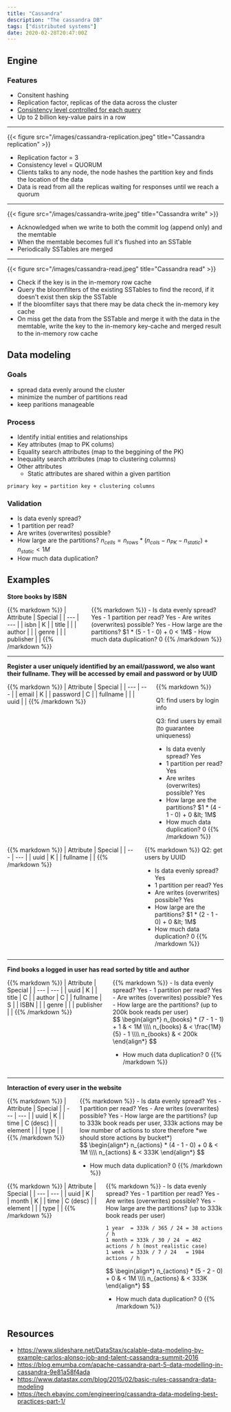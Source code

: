 ```yaml
---
title: "Cassandra"
description: "The cassandra DB"
tags: ["distributed systems"]
date: 2020-02-28T20:47:00Z
---
```


<style>
img {
  max-width: 50%;
}

@media screen and (max-width: 960px) {
  img {
    max-width: 100%;
  }
}
</style>

## Engine

### Features

- Consitent hashing
- Replication factor, replicas of the data across the cluster
- [Consistency level controlled for each query](https://docs.datastax.com/en/archived/cassandra/3.0/cassandra/dml/dmlConfigConsistency.html)
- Up to 2 billion key-value pairs in a row

<hr />

{{< figure src="/images/cassandra-replication.jpeg" title="Cassandra replication" >}}

- Replication factor = 3
- Consistency level = QUORUM
- Clients talks to any node, the node hashes the partition key and finds the location of the data
- Data is read from all the replicas waiting for responses until we reach a quorum

<hr />

{{< figure src="/images/cassandra-write.jpeg" title="Cassandra write" >}}

- Acknowledged when we write to both the commit log (append only) and the memtable
- When the memtable becomes full it's flushed into an SSTable
- Periodically SSTables are merged

<hr />

{{< figure src="/images/cassandra-read.jpeg" title="Cassandra read" >}}

- Check if the key is in the in-memory row cache
- Query the bloomfilters of the existing SSTables to find the record, if it doesn't exist then skip the SSTable
- If the bloomfilter says that there may be data check the in-memory key cache
- On miss get the data from the SSTable and merge it with the data in the memtable, write the key to the in-memory key-cache and merged result to the in-memory row cache

## Data modeling

### Goals

- spread data evenly around the cluster
- minimize the number of partitions read
- keep paritions manageable

### Process

- Identify initial entities and relationships
- Key attributes (map to PK colums)
- Equality search attributes (map to the beggining of the PK)
- Inequality search attributes (map to clustering columns)
- Other attributes
  - Static attributes are shared within a given partition

```text
primary key = partition key + clustering columns
```

### Validation

- Is data evenly spread?
- 1 partition per read?
- Are writes (overwrites) possible?
- How large are the partitions? $n_{cells} = n_{rows} * (n_{cols} - n_{PK} - n_{static}) + n_{static} < 1M$
- How much data duplication?

## Examples

**Store books by ISBN**

<div class="columns">
  <div class="column is-size-6 is-bordered">
  {{% markdown %}}
  | Attribute | Special |
  | ---       | ---     |
  | isbn      | K       |
  | title     | |
  | author    | |
  | genre     | |
  | publisher | |
  {{% /markdown %}}
  </div>
  <div class="column is-three-quarters">
{{% markdown %}}
- Is data evenly spread? Yes
- 1 partition per read? Yes
- Are writes (overwrites) possible? Yes
- How large are the partitions? $1 * (5 - 1 - 0) + 0 &lt; 1M$
- How much data duplication? 0
{{% /markdown %}}
  </div>
</div>

<hr />

**Register a user uniquely identified by an email/password, we also want their fullname. They will be accessed by email and password or by UUID**

<div class="columns">
  <div class="column is-size-6 is-bordered">
  {{% markdown %}}
  | Attribute | Special |
  | --- | --- |
  | email | K |
  | password | C |
  | fullname | |
  | uuid | |
  {{% /markdown %}}
  </div>
  <div class="column is-three-quarters">
{{% markdown %}}

Q1: find users by login info

Q3: find users by email (to guarantee uniqueness)

- Is data evenly spread? Yes
- 1 partition per read? Yes
- Are writes (overwrites) possible? Yes
- How large are the partitions? $1 * (4 - 1 - 0) + 0 &lt; 1M$
- How much data duplication? 0
{{% /markdown %}}
  </div>
</div>

<div class="columns">
  <div class="column is-size-6 is-bordered">
  {{% markdown %}}
  | Attribute | Special |
  | --- | --- |
  | uuid | K |
  | fullname | |
  {{% /markdown %}}
  </div>
  <div class="column is-three-quarters">
{{% markdown %}}
Q2: get users by UUID

- Is data evenly spread? Yes
- 1 partition per read? Yes
- Are writes (overwrites) possible? Yes
- How large are the partitions? $1 * (2 - 1 - 0) + 0 &lt; 1M$
- How much data duplication? 0
{{% /markdown %}}
  </div>
</div>

<hr />

**Find books a logged in user has read sorted by title and author**

<div class="columns">
  <div class="column is-size-6 is-bordered">
  {{% markdown %}}
  | Attribute | Special |
  | ---       | ---     |
  | uuid      | K       |
  | title     | C |
  | author    | C |
  | fullname  | S |
  | ISBN | |
  | genre | |
  | publisher | |
  {{% /markdown %}}
  </div>
  <div class="column is-three-quarters">
{{% markdown %}}
- Is data evenly spread? Yes
- 1 partition per read? Yes
- Are writes (overwrites) possible? Yes
- How large are the partitions? (up to 200k book reads per user)

<div>$$
\begin{align*}
n_{books} * (7 - 1 - 1) + 1 & &lt; 1M \\\\
n_{books} & &lt; \frac{1M}{5} - 1 \\\\
n_{books} & &lt; 200k
\end{align*}
$$</div>

- How much data duplication? 0
{{% /markdown %}}
  </div>
</div>

<hr />

**Interaction of every user in the website**

<div class="columns">
  <div class="column is-size-6 is-bordered">
{{% markdown %}}
| Attribute | Special |
| ---       | ---     |
| uuid      | K       |
| time     | C (desc) |
| element | |
| type | |
{{% /markdown %}}
  </div>
  <div class="column is-three-quarters">
{{% markdown %}}
- Is data evenly spread? Yes
- 1 partition per read? Yes
- Are writes (overwrites) possible? Yes
- How large are the partitions? (up to 333k book reads per user, 333k actions may be low number of actions to store therefore *we should store actions by bucket*)

<div>$$
\begin{align*}
n_{actions} * (4 - 1 - 0) + 0 & &lt; 1M \\\\
n_{actions} & &lt; 333K
\end{align*}
$$</div>

- How much data duplication? 0
{{% /markdown %}}
  </div>
  </div> <!-- I don't know why this is needed because the markup looked fine without this -->
<div>

<div class="columns">
  <div class="column is-size-6 is-bordered">
  {{% markdown %}}
  | Attribute | Special |
  | ---       | ---     |
  | uuid      | K       |
  | month | K |
  | time     | C (desc) |
  | element | |
  | type | |
  {{% /markdown %}}
  </div>
  <div class="column is-three-quarters">
{{% markdown %}}
- Is data evenly spread? Yes
- 1 partition per read? Yes
- Are writes (overwrites) possible? Yes
- How large are the partitions? (up to 333k book reads per user)

```text
1 year  = 333k / 365 / 24 = 38 actions / h
1 month = 333k / 30 / 24  = 462 actions / h (most realistic case)
1 week  = 333k / 7 / 24   = 1984 actions / h
```

<div>$$
\begin{align*}
n_{actions} * (5 - 2 - 0) + 0 & &lt; 1M \\\\
n_{actions} & &lt; 333K
\end{align*}
$$</div>

- How much data duplication? 0
{{% /markdown %}}
  </div>
</div>

## Resources

- https://www.slideshare.net/DataStax/scalable-data-modeling-by-example-carlos-alonso-job-and-talent-cassandra-summit-2016
- https://blog.emumba.com/apache-cassandra-part-5-data-modelling-in-cassandra-9e81a58f4ada
- https://www.datastax.com/blog/2015/02/basic-rules-cassandra-data-modeling
- https://tech.ebayinc.com/engineering/cassandra-data-modeling-best-practices-part-1/
